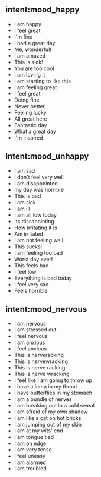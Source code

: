## intent:mood_happy
- I am happy
- I feel great
- I'm fine
- I had a great day
- Me, wonderful!
- I am amazed
- This is sick!
- You are too cool
- I am loving it
- I am starting to like this 
- I am feeling great
- I feel great
- Doing fine
- Never better
- Feeling lucky
- All great here
- Fantastic day
- What a great day
- I'm inspired

## intent:mood_unhappy
- I am sad
- I don't feel very well
- I am disappointed
- my day was horrible
- This is bad
- I am sick
- I am ill
- I am all low today
- Its dissapointing 
- How irritating it is
- Am irritated
- I am not feeling well
- This sucks!
- I am feeling too bad
- Worst day ever!
- This feels bad
- I feel low
- Everything is bad today
- I feel very sad
- Feels horrible

## intent:mood_nervous
- I am nervous
- I am stressed out
- I feel nervous
- I am anxious
- I feel anxious
- This is nerveracking
- This is nervewracking 
- This is nerve racking 
- This is nerve wracking 
- I feel like I am going to throw up
- I have a lump in my throat
- I have butterflies in my stomach
- I am a bundle of nerves
- I am breaking out in a cold sweat
- I am afraid of my own shadow
- I am like a cat on hot bricks
- I am jumping out of my skin
- I am at my wits' end
- I am tongue tied
- I am on edge
- I am very tense
- I feel uneasy
- I am alarmed
- I am troubled 
